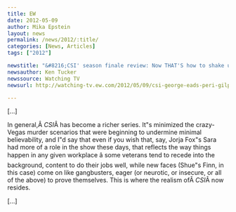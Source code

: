 ```yaml
---
title: EW
date: 2012-05-09
author: Mika Epstein
layout: news
permalink: /news/2012/:title/
categories: [News, Articles]
tags: ["2012"]

newstitle: "&#8216;CSI' season finale review: Now THAT'S how to shake up a series!  "
newsauthor: Ken Tucker  
newssource: Watching TV  
newsurl: http://watching-tv.ew.com/2012/05/09/csi-george-eads-peri-gilpin/  

---
```


[...]

In general,Â *CSI*Â has become a richer series. It"s minimized the crazy-Vegas murder scenarios that were beginning to undermine minimal believability, and I"d say that even if you wish that, say, Jorja Fox"s Sara had more of a role in the show these days, that reflects the way things happen in any given workplace â some veterans tend to recede into the background, content to do their jobs well, while new faces (Shue"s Finn, in this case) come on like gangbusters, eager (or neurotic, or insecure, or all of the above) to prove themselves. This is where the realism ofÂ *CSI*Â now resides.

[...]


